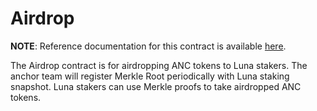 # Airdrop

**NOTE**: Reference documentation for this contract is available [here](https://app.gitbook.com/@anchor-protocol/s/anchor-2/smart-contracts/anchor-token/airdrop).

The Airdrop contract is for airdropping ANC tokens to Luna stakers. 
The anchor team will register Merkle Root periodically with Luna staking 
snapshot. Luna stakers can use Merkle proofs to take airdropped ANC tokens.
